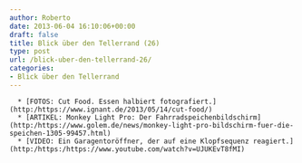 ```yaml
---
author: Roberto
date: 2013-06-04 16:10:06+00:00
draft: false
title: Blick über den Tellerrand (26)
type: post
url: /blick-uber-den-tellerrand-26/
categories:
- Blick über den Tellerrand
---
```



	  * [FOTOS: Cut Food. Essen halbiert fotografiert.](http:/https://www.ignant.de/2013/05/14/cut-food/)
	  * [ARTIKEL: Monkey Light Pro: Der Fahrradspeichenbildschirm](http:/https://www.golem.de/news/monkey-light-pro-bildschirm-fuer-die-speichen-1305-99457.html)
	  * [VIDEO: Ein Garagentoröffner, der auf eine Klopfsequenz reagiert.](http:/https:/https://www.youtube.com/watch?v=UJUKEvT8fMI)

